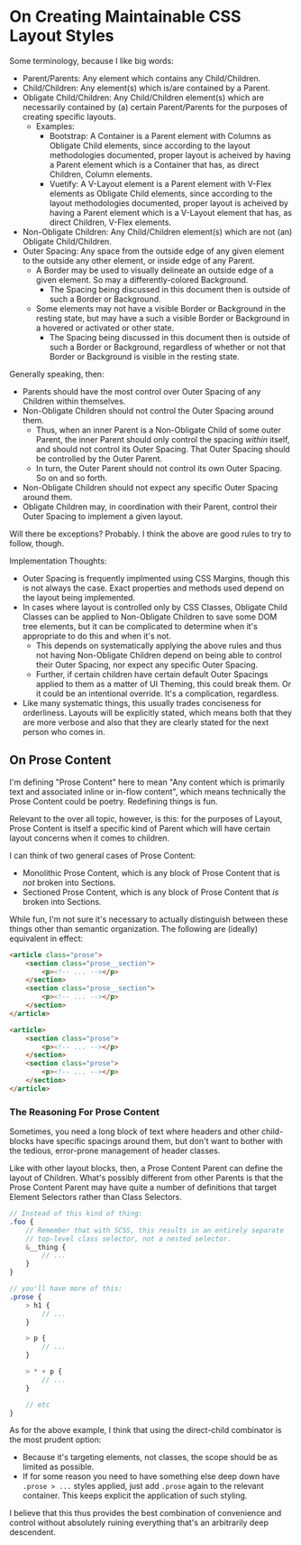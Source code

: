 On Creating Maintainable CSS Layout Styles
=======

Some terminology, because I like big words:

- Parent/Parents: Any element which contains any Child/Children.
- Child/Children: Any element(s) which is/are contained by a Parent.
- Obligate Child/Children: Any Child/Children element(s) which are necessarily contained by (a) certain Parent/Parents for the purposes of creating specific layouts.
    - Examples:
        - Bootstrap: A Container is a Parent element with Columns as Obligate Child elements, since according to the layout methodologies documented, proper layout is acheived by having a Parent element which is a Container that has, as direct Children, Column elements.
        - Vuetify: A V-Layout element is a Parent element with V-Flex elements as Obligate Child elements, since according to the layout methodologies documented, proper layout is acheived by having a Parent element which is a V-Layout element that has, as direct Children, V-Flex elements.
- Non-Obligate Children: Any Child/Children element(s) which are not (an) Obligate Child/Children.
- Outer Spacing: Any space from the outside edge of any given element to the outside any other element, or inside edge of any Parent.
    - A Border may be used to visually delineate an outside edge of a given element.  So may a differently-colored Background.
        - The Spacing being discussed in this document then is outside of such a Border or Background.
    - Some elements may not have a visible Border or Background in the resting state, but may have a such a visible Border or Background in a hovered or activated or other state.
        - The Spacing being discussed in this document then is outside of such a Border or Background, regardless of whether or not that Border or Background is visible in the resting state.

Generally speaking, then:

- Parents should have the most control over Outer Spacing of any Children within themselves.
- Non-Obligate Children should not control the Outer Spacing around them.
    - Thus, when an inner Parent is a Non-Obligate Child of some outer Parent, the inner Parent should only control the spacing _within_ itself, and should not control its Outer Spacing.  That Outer Spacing should be controlled by the Outer Parent.
    - In turn, the Outer Parent should not control its own Outer Spacing.  So on and so forth.
- Non-Obligate Children should not expect any specific Outer Spacing around them.
- Obligate Children may, in coordination with their Parent, control their Outer Spacing to implement a given layout.

Will there be exceptions?  Probably.  I think the above are good rules to try to follow, though.

Implementation Thoughts:

- Outer Spacing is frequently implmented using CSS Margins, though this is not always the case.  Exact properties and methods used depend on the layout being implemented.
- In cases where layout is controlled only by CSS Classes, Obligate Child Classes can be applied to Non-Obligate Children to save some DOM tree elements, but it can be complicated to determine when it's appropriate to do this and when it's not.
    - This depends on systematically applying the above rules and thus not having Non-Obligate Children depend on being able to control their Outer Spacing, nor expect any specific Outer Spacing.
    - Further, if certain children have certain default Outer Spacings applied to them as a matter of UI Theming, this could break them.  Or it could be an intentional override.  It's a complication, regardless.
- Like many systematic things, this usually trades conciseness for orderliness.  Layouts will be explicitly stated, which means both that they are more verbose and also that they are clearly stated for the next person who comes in.



## On Prose Content

I'm defining "Prose Content" here to mean "Any content which is primarily text and associated inline or in-flow content", which means technically the Prose Content could be poetry.  Redefining things is fun.

Relevant to the over all topic, however, is this: for the purposes of Layout, Prose Content is itself a specific kind of Parent which will have certain layout concerns when it comes to children.

I can think of two general cases of Prose Content:

- Monolithic Prose Content, which is any block of Prose Content that is _not_ broken into Sections.
- Sectioned Prose Content, which is any block of Prose Content that _is_ broken into Sections.

While fun, I'm not sure it's necessary to actually distinguish between these things other than semantic organization.  The following are (ideally) equivalent in effect:

```html
<article class="prose">
    <section class="prose__section">
        <p><!-- ... --></p>
    </section>
    <section class="prose__section">
        <p><!-- ... --></p>
    </section>
</article>
```

```html
<article>
    <section class="prose">
        <p><!-- ... --></p>
    </section>
    <section class="prose">
        <p><!-- ... --></p>
    </section>
</article>
```


### The Reasoning For Prose Content

Sometimes, you need a long block of text where headers and other child-blocks have specific spacings around them, but don't want to bother with the tedious, error-prone management of header classes.

Like with other layout blocks, then, a Prose Content Parent can define the layout of Children.  What's possibly different from other Parents is that the Prose Content Parent may have quite a number of definitions that target Element Selectors rather than Class Selectors.

```scss
// Instead of this kind of thing:
.foo {
    // Remember that with SCSS, this results in an entirely separate
    // top-level class selector, not a nested selector.
    &__thing {
        // ...
    }
}

// you'll have more of this:
.prose {
    > h1 {
        // ...
    }

    > p {
        // ...
    }

    > * + p {
        // ...
    }

    // etc
}
```

As for the above example, I think that using the direct-child combinator is the most prudent option:

- Because it's targeting elements, not classes, the scope should be as limited as possible.
- If for some reason you need to have something else deep down have `.prose > ...` styles applied, just add `.prose` again to the relevant container.  This keeps explicit the application of such styling.

I believe that this thus provides the best combination of convenience and control without absolutely ruining everything that's an arbitrarily deep descendent.
